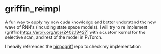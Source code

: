 # griffin_reimpl
A fun way to apply my new cuda knowledge and better understand the new wave of RNN's (including state space models).
I will try to re implement (griffin)[https://arxiv.org/abs/2402.19427] with a custom kernel for the selective scan, and rest of the model in PyTorch.

I heavily referenced the [hippogriff](https://github.com/proger/hippogriff/blob/main/hippogriff.py) repo to check my implementation

